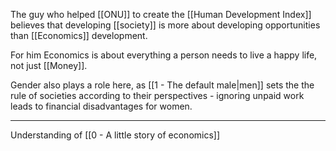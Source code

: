 The guy who helped [[ONU]] to create the [[Human Development Index]] believes that developing [[society]] is more about developing opportunities than [[Economics]] development.

For him Economics is about everything a person needs to live a happy life, not just [[Money]].

Gender also plays a role here, as [[1 - The default male|men]] sets the the rule of societies according to their perspectives - ignoring unpaid work leads to financial disadvantages for women. 

---

Understanding of [[0 - A little story of economics]]